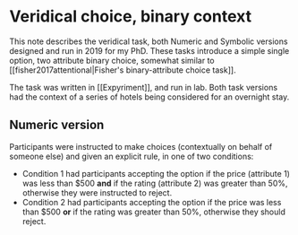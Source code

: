# Veridical choice, binary context

This note describes the veridical task, both Numeric and Symbolic versions designed and run in 2019 for my PhD. These tasks introduce a simple single option, two attribute binary choice, somewhat similar to [[fisher2017attentional|Fisher's binary-attribute choice task]].

The task was written in [[Expyriment]], and run in lab. Both task versions had the context of a series of hotels being considered for an overnight stay.

## Numeric version

Participants were instructed to make choices (contextually on behalf of someone else) and given an explicit rule, in one of two conditions:

* Condition 1 had participants accepting the option if the price (attribute 1) was less than $500 **and** if the rating (attribute 2) was greater than 50%, otherwise they were instructed to reject.
* Condition 2 had participants accepting the option if the price was less than $500 **or** if the rating was greater than 50%, otherwise they should reject.